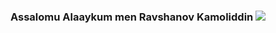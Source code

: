 ### Assalomu Alaaykum men Ravshanov Kamoliddin <img src="https://media2.giphy.com/media/v1.Y2lkPTc5MGI3NjExN2V1dGtycWJxc2c3bWx5MjhhbXBqMmt2OHIwZWFzcnlsaXpnN2M1bSZlcD12MV9pbnRlcm5hbF9naWZfYnlfaWQmY3Q9Zw/VoJqOxw0Zh36Vm8uDD/giphy.gif" widh="30" >
